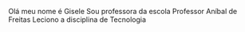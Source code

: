 Olá meu nome é Gisele
Sou professora da escola Professor Aníbal de Freitas
Leciono a disciplina de Tecnologia


<!---
ProfGisele/ProfGisele is a ✨ special ✨ repository because its `README.md` (this file) appears on your GitHub profile.
You can click the Preview link to take a look at your changes.
--->
